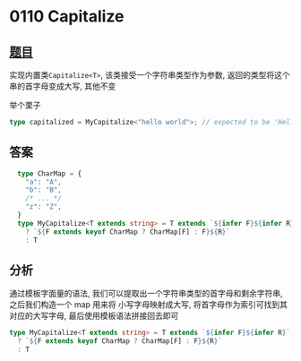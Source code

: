 # 0110 Capitalize

## [题目](https://github.com/type-challenges/type-challenges/blob/master/questions/110-medium-capitalize/README.md)

实现内置类`Capitalize<T>`, 该类接受一个字符串类型作为参数, 返回的类型将这个串的首字母变成大写, 其他不变

举个栗子

```ts
type capitalized = MyCapitalize<"hello world">; // expected to be 'Hello world'
```

## 答案

```ts
  type CharMap = {
    "a": "A",
    "b": "B",
    /* ... */
    "z": "Z",
  }
  type MyCapitalize<T extends string> = T extends `${infer F}${infer R}`
    ? `${F extends keyof CharMap ? CharMap[F] : F}${R}`
    : T
```

## 分析

通过模板字面量的语法, 我们可以提取出一个字符串类型的首字母和剩余字符串, 之后我们构造一个 map 用来将
小写字母映射成大写, 将首字母作为索引可找到其对应的大写字母, 最后使用模板语法拼接回去即可

```ts
type MyCapitalize<T extends string> = T extends `${infer F}${infer R}`
  ? `${F extends keyof CharMap ? CharMap[F] : F}${R}`
  : T
```
